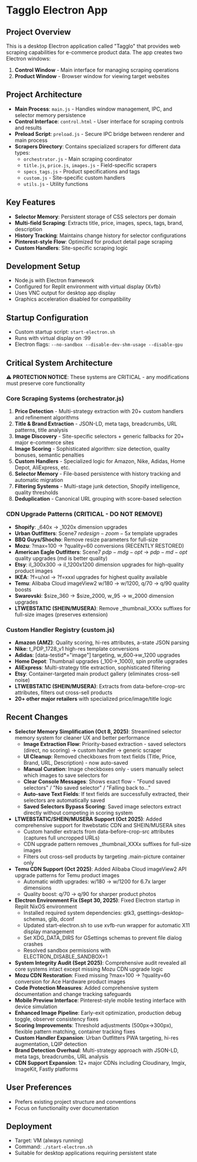 # Tagglo Electron App

## Project Overview
This is a desktop Electron application called "Tagglo" that provides web scraping capabilities for e-commerce product data. The app creates two Electron windows:

1. **Control Window** - Main interface for managing scraping operations
2. **Product Window** - Browser window for viewing target websites

## Project Architecture
- **Main Process**: `main.js` - Handles window management, IPC, and selector memory persistence  
- **Control Interface**: `control.html` - User interface for scraping controls and results
- **Preload Script**: `preload.js` - Secure IPC bridge between renderer and main process
- **Scrapers Directory**: Contains specialized scrapers for different data types:
  - `orchestrator.js` - Main scraping coordinator
  - `title.js`, `price.js`, `images.js` - Field-specific scrapers
  - `specs_tags.js` - Product specifications and tags
  - `custom.js` - Site-specific custom handlers
  - `utils.js` - Utility functions

## Key Features
- **Selector Memory**: Persistent storage of CSS selectors per domain
- **Multi-field Scraping**: Extracts title, price, images, specs, tags, brand, description
- **History Tracking**: Maintains change history for selector configurations
- **Pinterest-style Flow**: Optimized for product detail page scraping
- **Custom Handlers**: Site-specific scraping logic

## Development Setup
- Node.js with Electron framework
- Configured for Replit environment with virtual display (Xvfb)
- Uses VNC output for desktop app display
- Graphics acceleration disabled for compatibility

## Startup Configuration
- Custom startup script: `start-electron.sh`
- Runs with virtual display on :99
- Electron flags: `--no-sandbox --disable-dev-shm-usage --disable-gpu`

## Critical System Architecture
⚠️ **PROTECTION NOTICE**: These systems are CRITICAL - any modifications must preserve core functionality

### Core Scraping Systems (orchestrator.js)
1. **Price Detection** - Multi-strategy extraction with 20+ custom handlers and refinement algorithms
2. **Title & Brand Extraction** - JSON-LD, meta tags, breadcrumbs, URL patterns, title analysis
3. **Image Discovery** - Site-specific selectors + generic fallbacks for 20+ major e-commerce sites
4. **Image Scoring** - Sophisticated algorithm: size detection, quality bonuses, semantic penalties
5. **Custom Handlers** - Specialized logic for Amazon, Nike, Adidas, Home Depot, AliExpress, etc.
6. **Selector Memory** - File-based persistence with history tracking and automatic migration
7. **Filtering Systems** - Multi-stage junk detection, Shopify intelligence, quality thresholds
8. **Deduplication** - Canonical URL grouping with score-based selection

### CDN Upgrade Patterns (CRITICAL - DO NOT REMOVE)
- **Shopify**: _640x → _1020x dimension upgrades
- **Urban Outfitters**: Scene7 $redesign-zoom-5x$ template upgrades  
- **BBQ Guys/Shocho**: Remove resize parameters for full-size
- **Mozu**: ?max=100 → ?quality=60 conversions (RECENTLY RESTORED)
- **American Eagle Outfitters**: Scene7 $pdp-mdg-opt$ → $pdp-md-opt$ quality upgrades (md is better quality)
- **Etsy**: il_300x300 → il_1200x1200 dimension upgrades for high-quality product images
- **IKEA**: ?f=u/xxl → ?f=xxxl upgrades for highest quality available
- **Temu**: Alibaba Cloud imageView2 w/180 → w/1200, q/70 → q/90 quality boosts
- **Swarovski**: $size_360 → $size_2000, w_95 → w_2000 dimension upgrades
- **LTWEBSTATIC (SHEIN/MUSERA)**: Remove _thumbnail_XXXx suffixes for full-size images (preserves extension)

### Custom Handler Registry (custom.js)
- **Amazon (AMZ)**: Quality scoring, hi-res attributes, a-state JSON parsing
- **Nike**: t_PDP_1728_v1 high-res template conversions
- **Adidas**: [data-testid*="image"] targeting, w_600→w_1200 upgrades
- **Home Depot**: Thumbnail upgrades (_100→_1000), spin profile upgrades
- **AliExpress**: Multi-strategy title extraction, sophisticated filtering
- **Etsy**: Container-targeted main product gallery (eliminates cross-sell noise)
- **LTWEBSTATIC (SHEIN/MUSERA)**: Extracts from data-before-crop-src attributes, filters out cross-sell products
- **20+ other major retailers** with specialized price/image/title logic

## Recent Changes
- **Selector Memory Simplification (Oct 8, 2025)**: Streamlined selector memory system for cleaner UX and better performance
  - **Image Extraction Flow**: Priority-based extraction - saved selectors (direct, no scoring) → custom handler → generic scraper
  - **UI Cleanup**: Removed checkboxes from text fields (Title, Price, Brand, URL, Description) - now auto-saved
  - **Manual Curation**: Image checkboxes only - users manually select which images to save selectors for
  - **Clear Console Messages**: Shows exact flow - "Found saved selectors" / "No saved selector" / "Falling back to..."
  - **Auto-save Text Fields**: If text fields are successfully extracted, their selectors are automatically saved
  - **Saved Selectors Bypass Scoring**: Saved image selectors extract directly without competing in scoring system
- **LTWEBSTATIC/SHEIN/MUSERA Support (Oct 2025)**: Added comprehensive support for ltwebstatic CDN and SHEIN/MUSERA sites
  - Custom handler extracts from data-before-crop-src attributes (captures full uncropped URLs)
  - CDN upgrade pattern removes _thumbnail_XXXx suffixes for full-size images
  - Filters out cross-sell products by targeting .main-picture container only
- **Temu CDN Support (Oct 2025)**: Added Alibaba Cloud imageView2 API upgrade patterns for Temu product images
  - Automatic width upgrades: w/180 → w/1200 for 6.7x larger dimensions
  - Quality boost: q/70 → q/90 for sharper product photos
- **Electron Environment Fix (Sept 30, 2025)**: Fixed Electron startup in Replit NixOS environment
  - Installed required system dependencies: gtk3, gsettings-desktop-schemas, glib, dconf
  - Updated start-electron.sh to use xvfb-run wrapper for automatic X11 display management
  - Set XDG_DATA_DIRS for GSettings schemas to prevent file dialog crashes
  - Resolved sandbox permissions with ELECTRON_DISABLE_SANDBOX=1
- **System Integrity Audit (Sept 2025)**: Comprehensive audit revealed all core systems intact except missing Mozu CDN upgrade logic
- **Mozu CDN Restoration**: Fixed missing ?max=100 → ?quality=60 conversion for Ace Hardware product images
- **Code Protection Measures**: Added comprehensive system documentation and change tracking safeguards
- **Mobile Preview Interface**: Pinterest-style mobile testing interface with device simulation
- **Enhanced Image Pipeline**: Early-exit optimization, production debug toggle, observer consistency fixes
- **Scoring Improvements**: Threshold adjustments (500px→300px), flexible pattern matching, container tracking fixes
- **Custom Handler Expansion**: Urban Outfitters PWA targeting, hi-res augmentation, LQIP detection
- **Brand Detection Overhaul**: Multi-strategy approach with JSON-LD, meta tags, breadcrumbs, URL analysis
- **CDN Support Expansion**: 12+ major CDNs including Cloudinary, Imgix, ImageKit, Fastly platforms

## User Preferences
- Prefers existing project structure and conventions
- Focus on functionality over documentation

## Deployment
- Target: VM (always running)
- Command: `./start-electron.sh`
- Suitable for desktop applications requiring persistent state